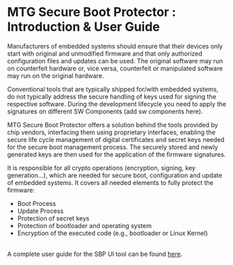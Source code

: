 # MTG Secure Boot Protector : Introduction & User Guide

Manufacturers of embedded systems should ensure that their devices only start with original and unmodified firmware and that only authorized configuration files and updates can be used. The original software may run on counterfeit hardware or, vice versa, counterfeit or manipulated software may run on the original hardware.

Conventional tools that are typically shipped for/with embedded systems, do not typically address the secure handling of keys used for signing the respective software. During the development lifecycle you need to apply the signatures on different SW Components (add sw components here).

MTG Secure Boot Protector offers a solution behind the tools provided by chip vendors, interfacing them using proprietary interfaces, enabling the secure life cycle management of digital certificates and secret keys needed for the secure boot management process. The securely stored and newly generated keys are then used for the application of the firmware signatures.

It is responsible for all crypto operations (encryption, signing, key generation…), which are needed for secure boot, configuration and update of embedded systems. It covers all needed elements to fully protect the firmware:

- Boot Process
- Update Process
- Protection of secret keys
- Protection of bootloader and operating system
- Encryption of the executed code (e.g., bootloader or Linux Kernel)

<br> A complete user guide for the SBP UI tool can be found [here](https://drive.google.com/file/d/1vvbeeW6nCPnptE6vyq8Dq5rl-4zgQSgg/view?usp=drive_link).
